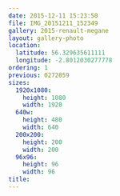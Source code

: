 ```yaml
---
date: 2015-12-11 15:23:50
file: IMG_20151211_152349
gallery: 2015-renault-megane
layout: gallery-photo
location:
  latitude: 56.329635611111
  longitude: -2.8012030277778
ordering: 1
previous: 0272859
sizes:
  1920x1080:
    height: 1080
    width: 1920
  640w:
    height: 480
    width: 640
  200x200:
    height: 200
    width: 200
  96x96:
    height: 96
    width: 96
title: 
---
```

